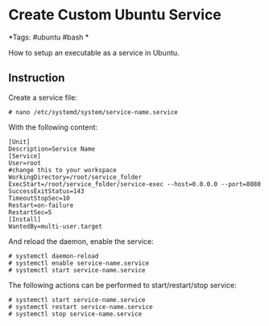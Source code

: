 # Create Custom Ubuntu Service
*Tags: #ubuntu #bash * 

How to setup an executable as a service in Ubuntu.

## Instruction
Create a service file:
```
# nano /etc/systemd/system/service-name.service
```

With the following content:
```
[Unit]
Description=Service Name
[Service]
User=root
#change this to your workspace
WorkingDirectory=/root/service_folder
ExecStart=/root/service_folder/service-exec --host=0.0.0.0 --port=8080
SuccessExitStatus=143
TimeoutStopSec=10
Restart=on-failure
RestartSec=5
[Install]
WantedBy=multi-user.target
```

And reload the daemon, enable the service:
```
# systemctl daemon-reload
# systemctl enable service-name.service
# systemctl start service-name.service
```

The following actions can be performed to start/restart/stop service:
```
# systemctl start service-name.service
# systemctl restart service-name.service
# systemctl stop service-name.service
```